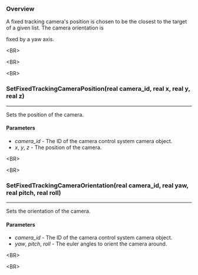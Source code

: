 ### Overview ###
A fixed tracking camera's position is chosen to be the closest to the target of a given list. The camera orientation is

fixed by a yaw axis.


&lt;BR&gt;




&lt;BR&gt;




&lt;BR&gt;


### SetFixedTrackingCameraPosition(real camera\_id, real x, real y, real z) ###

---

Sets the position of the camera.
#### Parameters ####
  * _camera\_id_ - The ID of the camera control system camera object.
  * _x_, _y_, _z_ - The position of the camera.


&lt;BR&gt;




&lt;BR&gt;


### SetFixedTrackingCameraOrientation(real camera\_id, real yaw, real pitch, real roll) ###

---

Sets the orientation of the camera.
#### Parameters ####
  * _camera\_id_ - The ID of the camera control system camera object.
  * _yaw_, _pitch_, _roll_ - The euler angles to orient the camera around.


&lt;BR&gt;




&lt;BR&gt;

